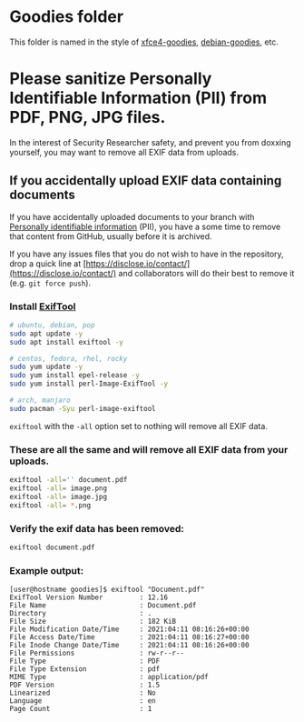 # Goodies folder

This folder is named in the style of [xfce4-goodies](https://goodies.xfce.org/), [debian-goodies](https://packages.debian.org/stretch/debian-goodies), etc.

# Please sanitize Personally Identifiable Information (PII) from PDF, PNG, JPG files.

In the interest of Security Researcher safety, and prevent you from doxxing yourself, you may want to remove all EXIF data from uploads.

## If you accidentally upload EXIF data containing documents

If you have accidentally uploaded documents to your branch with [Personally identifiable information](https://en.wikipedia.org/wiki/Personal_data) (PII), you have a some time to remove that content from GitHub, usually before it is archived.

If you have any issues files that you do not wish to have in the repository, drop a quick line at [https://disclose.io/contact/](https://disclose.io/contact/) and collaborators will do their best to remove it (e.g. `git force push`).


### Install [ExifTool](https://github.com/exiftool/exiftool)
```bash
# ubuntu, debian, pop
sudo apt update -y
sudo apt install exiftool -y

# centos, fedora, rhel, rocky
sudo yum update -y
sudo yum install epel-release -y
sudo yum install perl-Image-ExifTool -y

# arch, manjaro
sudo pacman -Syu perl-image-exiftool
```

`exiftool` with the `-all` option set to nothing will remove all EXIF data.

### These are all the same and will remove all EXIF data from your uploads.

```bash
exiftool -all='' document.pdf
exiftool -all= image.png
exiftool -all= image.jpg
exiftool -all= *.png
```

### Verify the exif data has been removed:
```bash
exiftool document.pdf
```
### Example output:

```console
[user@hostname goodies]$ exiftool "Document.pdf" 
ExifTool Version Number         : 12.16
File Name                       : Document.pdf
Directory                       : .
File Size                       : 182 KiB
File Modification Date/Time     : 2021:04:11 08:16:26+00:00
File Access Date/Time           : 2021:04:11 08:16:27+00:00
File Inode Change Date/Time     : 2021:04:11 08:16:26+00:00
File Permissions                : rw-r--r--
File Type                       : PDF
File Type Extension             : pdf
MIME Type                       : application/pdf
PDF Version                     : 1.5
Linearized                      : No
Language                        : en
Page Count                      : 1
```